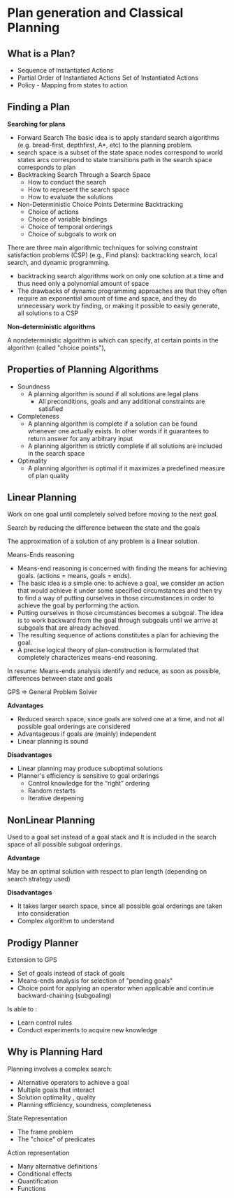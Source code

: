 # Plan generation and Classical Planning 

## What is a Plan? 

* Sequence of Instantiated Actions 
* Partial Order of Instantiated Actions Set of Instantiated Actions 
* Policy - Mapping from states to action 

## Finding a Plan 

**Searching for plans** 

* Forward Search The basic idea is to apply standard search algorithms (e.g. bread-first, depthfirst, A*, etc) to the planning problem. 
* search space is a subset of the state space nodes correspond to world states arcs correspond to state transitions path in the search space corresponds to plan 
* Backtracking Search Through a Search Space 
  * How to conduct the search 
  * How to represent the search space 
  * How to evaluate the solutions 
* Non-Deterministic Choice Points Determine Backtracking 
  * Choice of actions 
  * Choice of variable bindings 
  * Choice of temporal orderings 
  * Choice of subgoals to work on 

There are three main algorithmic techniques for solving constraint satisfaction problems (CSP) (e.g., Find plans): backtracking search, local search, and dynamic programming. 

* backtracking search algorithms work on only one solution at a time and thus need only a polynomial amount of space 
* The drawbacks of dynamic programming approaches are that they often require an exponential amount of time and space, and they do unnecessary work by finding, or making it possible to easily generate, all solutions to a CSP 

**Non-deterministic algorithms** 

A nondeterministic algorithm is which can specify, at certain points in the algorithm (called "choice points"), 

## Properties of Planning Algorithms 

* Soundness 
  * A planning algorithm is sound if all solutions are legal plans 
    * All preconditions, goals and any additional constraints are satisfied 
* Completeness 
  * A planning algorithm is complete if a solution can be found whenever one actually exists. In other words if it guarantees to return answer for any arbitrary input 
  * A planning algorithm is strictly complete if all solutions are included in the search space
* Optimality 
  * A planning algorithm is optimal if it maximizes a predefined measure of plan quality 

## Linear Planning 

Work on one goal until completely solved before moving to the next goal. 

Search by reducing the difference between the state and the goals 

The approximation of a solution of any problem is a linear solution. 

Means-Ends reasoning 

* Means-end reasoning is concerned with finding the means for achieving goals. (actions = means, goals = ends). 
* The basic idea is a simple one: to achieve a goal, we consider an action that would achieve it under some specified circumstances and then try to find a way of putting ourselves in those circumstances in order to achieve the goal by performing the action. 
* Putting ourselves in those circumstances becomes a subgoal. The idea is to work backward from the goal through subgoals until we arrive at subgoals that are already achieved. 
* The resulting sequence of actions constitutes a plan for achieving the goal. 
* A precise logical theory of plan-construction is formulated that completely characterizes means-end reasoning. 

In resume: Means-ends analysis identify and reduce, as soon as possible, differences between state and goals 

GPS => General Problem Solver 

**Advantages** 

* Reduced search space, since goals are solved one at a time, and not all possible goal orderings are considered 
* Advantageous if goals are (mainly) independent 
* Linear planning is sound 

**Disadvantages** 

* Linear planning may produce suboptimal solutions 
* Planner's efficiency is sensitive to goal orderings 
  * Control knowledge for the “right” ordering 
  * Random restarts 
  * Iterative deepening 

## NonLinear Planning 

Used to a goal set instead of a goal stack and It is included in the search space of all possible subgoal orderings. 

**Advantage** 

May be an optimal solution with respect to plan length (depending on search strategy used) 

**Disadvantages** 

* It takes larger search space, since all possible goal orderings are taken into consideration 
* Complex algorithm to understand 

## Prodigy Planner 

Extension to GPS 

* Set of goals instead of stack of goals 
* Means-ends analysis for selection of "pending goals" 
* Choice point for applying an operator when applicable and continue backward-chaining (subgoaling) 

Is able to : 

* Learn control rules 
* Conduct experiments to acquire new knowledge 

## Why is Planning Hard 

Planning involves a complex search: 

* Alternative operators to achieve a goal 
* Multiple goals that interact 
* Solution optimality , quality 
* Planning efficiency, soundness, completeness 

State Representation 

* The frame problem 
* The "choice" of predicates 

Action representation 

* Many alternative definitions 
* Conditional effects 
* Quantification 
* Functions